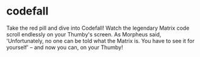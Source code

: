 # codefall

Take the red pill and dive into Codefall! Watch the legendary Matrix code scroll endlessly on your Thumby's screen. As Morpheus said, 'Unfortunately, no one can be told what the Matrix is. You have to see it for yourself' – and now you can, on your Thumby!
